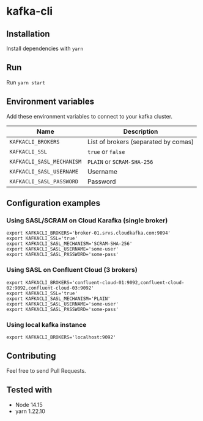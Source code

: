 # kafka-cli

## Installation

Install dependencies with `yarn`

## Run

Run `yarn start`

## Environment variables

Add these environment variables to connect to your kafka cluster.

Name | Description
--- | ---
`KAFKACLI_BROKERS` | List of brokers (separated by comas)
`KAFKACLI_SSL` | `true` or `false`
`KAFKACLI_SASL_MECHANISM` | `PLAIN` or `SCRAM-SHA-256`
`KAFKACLI_SASL_USERNAME` | Username
`KAFKACLI_SASL_PASSWORD` | Password


## Configuration examples

### Using SASL/SCRAM on Cloud Karafka (single broker)
```
export KAFKACLI_BROKERS='broker-01.srvs.cloudkafka.com:9094'
export KAFKACLI_SSL='true'
export KAFKACLI_SASL_MECHANISM='SCRAM-SHA-256'
export KAFKACLI_SASL_USERNAME='some-user'
export KAFKACLI_SASL_PASSWORD='some-pass'
```

### Using SASL on Confluent Cloud (3 brokers)
```
export KAFKACLI_BROKERS='confluent-cloud-01:9092,confluent-cloud-02:9092,confluent-cloud-03:9092'
export KAFKACLI_SSL='true'
export KAFKACLI_SASL_MECHANISM='PLAIN'
export KAFKACLI_SASL_USERNAME='some-user'
export KAFKACLI_SASL_PASSWORD='some-pass'
```

### Using local kafka instance
```
export KAFKACLI_BROKERS='localhost:9092'
```

## Contributing

Feel free to send Pull Requests.

## Tested with

- Node 14.15
- yarn 1.22.10